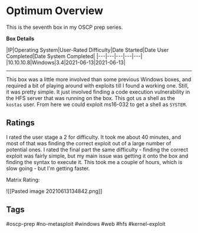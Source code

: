 # Optimum Overview

This is the seventh box in my OSCP prep series.

**Box Details**

|IP|Operating System|User-Rated Difficulty|Date Started|Date User Completed|Date System Completed|
|---|---|---|---|---|
|10.10.10.8|Windows|3.4|2021-06-13|2021-06-13|

---

This box was a little more involved than some previous Windows boxes, and required a bit of playing around with exploits till I found a working one. Still, it was pretty simple. It just involved finding a code execution vulnerability in the HFS server that was running on the box. This got us a shell as the `kostas` user. From here we could exploit ms16-032 to get a shell as `SYSTEM`.

## Ratings

I rated the user stage a 2 for difficulty. It took me about 40 minutes, and most of that was finding the correct exploit out of a large number of potential ones. I rated the final part the same difficulty - finding the correct exploit was fairly simple, but my main issue was getting it onto the box and finding the syntax to execute it. This took me a couple of hours, which is slow going - but I'm getting faster.

Matrix Rating:

![[Pasted image 20210613134842.png]]

## Tags

#oscp-prep #no-metasploit #windows #web #hfs #kernel-exploit